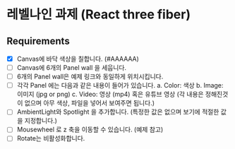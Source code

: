 # 레벨나인 과제 (React three fiber)

## Requirements

- [x] Canvas에 바닥 색상을 칠합니다. (#AAAAAA)
- [ ] Canvas에 6개의 Panel wall 을 세웁니다.
- [ ] 6개의 Panel wall은 예제 링크와 동일하게 위치시킵니다.
- [ ] 각각 Panel 에는 다음과 같은 내용이 들어가 있습니다.
      a. Color: 색상
      b. Image: 이미지 (jpg or png)
      c. Video: 영상 (mp4) 혹은 유튜브 영상
      (각 내용은 정해진것이 없으며 아무 색상, 파일을 넣어서 보여주면 됩니다.)
- [ ] AmbientLight와 Spotlight 을 추가합니다. (특정한 값은 없으며 보기에 적절한 값을 지정합니다.)
- [ ] Mousewheel 로 z 축을 이동할 수 있습니다. (예제 참고)
- [ ] Rotate는 비활성화합니다.
